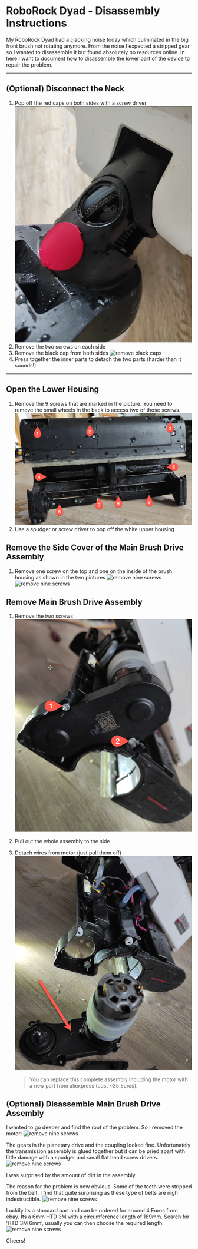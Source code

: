 [//]: # (name: google-site-verification)  
[//]: # (content: zHtngpZk7SvyyfmoQQHeWS9Ztf7nGFLJgCxgiFxIDX0)  

# RoboRock Dyad - Disassembly Instructions

My RoboRock Dyad had a clacking noise today which culminated in the big front brush not rotating anymore. From the noise I expected a stripped gear so I wanted to disassemble it but found absolutely no resources online. In here I want to document how to disassemble the lower part of the device to repair the problem.


---

## (Optional) Disconnect the Neck

1. Pop off the red caps on both sides with a screw driver
    ![remove red caps](images/02_neck_red_cap.png)
1. Remove the two screws on each side
1. Remove the black cap from both sides
    ![remove black caps](images/03_neck_black_cap.png)
1. Press together the inner parts to detach the two parts (harder than it sounds!)

---

## Open the Lower Housing

1. Remove the 9 screws that are marked in the picture. You need to remove the small wheels in the back to access two of those screws.
    ![remove nine screws](images/01_bottom.png)
1. Use a spudger or screw driver to pop off the white upper housing

## Remove the Side Cover of the Main Brush Drive Assembly

1. Remove one screw on the top and one on the inside of the brush housing as shown in the two pictures
    ![remove nine screws](images/05_side_cover_1.png)
    ![remove nine screws](images/06_side_cover_2.png)

## Remove Main Brush Drive Assembly

1. Remove the two screws
    ![remove nine screws](images/07_main_brush_drive.png)
1. Pull out the whole assembly to the side
1. Detach wires from motor (just pull them off)
    ![remove nine screws](images/08_main_brush_drive_removed.png)

    >You can replace this complete assembly including the motor with a new part from aliexpress (cost ~35 Euros).

## (Optional) Disassemble Main Brush Drive Assembly

I wanted to go deeper and find the root of the problem. So I removed the motor:
    ![remove nine screws](images/09_motor_removed.png)

The gears in the planetary drive and the coupling looked fine. Unfortunately the transmission assembly is glued together but it can be pried apart with little damage with a spudger and small flat head screw drivers.
    ![remove nine screws](images/10_gear_housing_opened.png)

I was surprised by the amount of dirt in the assembly.

The reason for the problem is now obvious. Some of the teeth were stripped from the belt, I find that quite surprising as these type of belts are nigh indestructible.
    ![remove nine screws](images/11_damage.png)

Luckily its a standard part and can be ordered for around 4 Euros from ebay. Its a 6mm HTD 3M with a circumference length of 189mm. Search for ‘HTD 3M 6mm’, usually you can then choose the required length.
    ![remove nine screws](images/12_belt_type.png)

Cheers!


